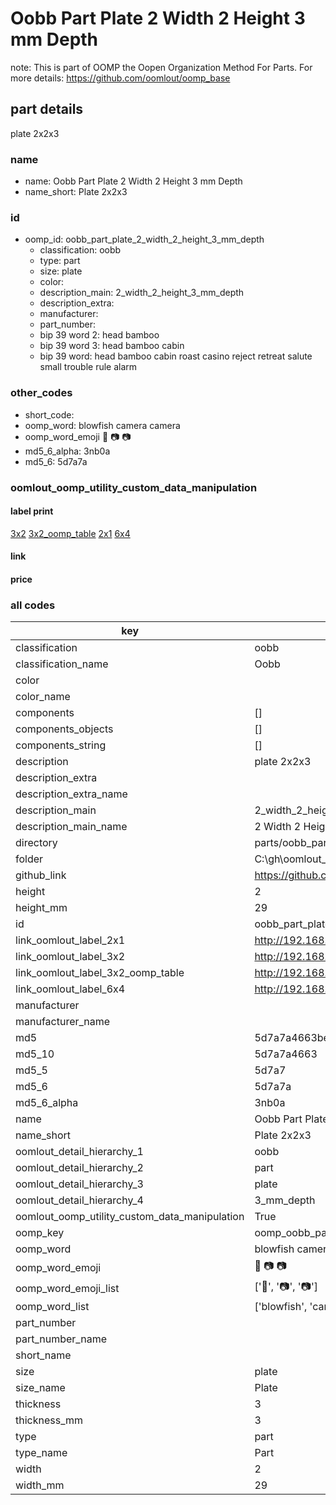 # Oobb Part Plate 2 Width 2 Height 3 mm Depth  

note: This is part of OOMP the Oopen Organization Method For Parts. For more details: https://github.com/oomlout/oomp_base

##  part details
  



plate 2x2x3



### name
* name: Oobb Part Plate 2 Width 2 Height 3 mm Depth
* name_short: Plate 2x2x3 
### id
* oomp_id: oobb_part_plate_2_width_2_height_3_mm_depth
  * classification: oobb
  * type: part
  * size: plate
  * color: 
  * description_main: 2_width_2_height_3_mm_depth
  * description_extra: 
  * manufacturer: 
  * part_number: 
  * bip 39 word 2: head bamboo
  * bip 39 word 3: head bamboo cabin
  * bip 39 word: head bamboo cabin roast casino reject retreat salute small trouble rule alarm

### other_codes
* short_code: 
* oomp_word: blowfish camera camera
* oomp_word_emoji :blowfish: :camera: :camera:
* md5_6_alpha: 3nb0a
* md5_6: 5d7a7a






### oomlout_oomp_utility_custom_data_manipulation
#### label print
[3x2](http://192.168.1.245:1112/?label=oomp%203nb0a)
[3x2_oomp_table](http://192.168.1.108:1112/?label=oomp%203nb0a)
[2x1](http://192.168.1.242:1112/?label=oomp%203nb0a)
[6x4](http://192.168.1.55:1112/?label=oomp%203nb0a)    

#### link

                              

#### price







### all codes 
| key | value |  
| --- | --- |  
| classification | oobb |  
| classification_name | Oobb |  
| color |  |  
| color_name |  |  
| components | [] |  
| components_objects | [] |  
| components_string | [] |  
| description | plate 2x2x3 |  
| description_extra |  |  
| description_extra_name |  |  
| description_main | 2_width_2_height_3_mm_depth |  
| description_main_name | 2 Width 2 Height 3 mm Depth |  
| directory | parts/oobb_part_plate_2_width_2_height_3_mm_depth |  
| folder | C:\gh\oomlout_oobb_version_4_generated_parts\things\oobb_part_plate_2_width_2_height_3_mm_depth |  
| github_link | https://github.com/oomlout/oomlout_oomp_part_src/tree/main/parts/oobb_part_plate_2_width_2_height_3_mm_depth |  
| height | 2 |  
| height_mm | 29 |  
| id | oobb_part_plate_2_width_2_height_3_mm_depth |  
| link_oomlout_label_2x1 | http://192.168.1.242:1112/?label=oomp%203nb0a |  
| link_oomlout_label_3x2 | http://192.168.1.245:1112/?label=oomp%203nb0a |  
| link_oomlout_label_3x2_oomp_table | http://192.168.1.108:1112/?label=oomp%203nb0a |  
| link_oomlout_label_6x4 | http://192.168.1.55:1112/?label=oomp%203nb0a |  
| manufacturer |  |  
| manufacturer_name |  |  
| md5 | 5d7a7a4663bed702d391bbb03f848350 |  
| md5_10 | 5d7a7a4663 |  
| md5_5 | 5d7a7 |  
| md5_6 | 5d7a7a |  
| md5_6_alpha | 3nb0a |  
| name | Oobb Part Plate 2 Width 2 Height 3 mm Depth |  
| name_short | Plate 2x2x3  |  
| oomlout_detail_hierarchy_1 | oobb |  
| oomlout_detail_hierarchy_2 | part |  
| oomlout_detail_hierarchy_3 | plate |  
| oomlout_detail_hierarchy_4 | 3_mm_depth |  
| oomlout_oomp_utility_custom_data_manipulation | True |  
| oomp_key | oomp_oobb_part_plate_2_width_2_height_3_mm_depth |  
| oomp_word | blowfish camera camera |  
| oomp_word_emoji | :blowfish: :camera: :camera: |  
| oomp_word_emoji_list | [':blowfish:', ':camera:', ':camera:'] |  
| oomp_word_list | ['blowfish', 'camera', 'camera'] |  
| part_number |  |  
| part_number_name |  |  
| short_name |  |  
| size | plate |  
| size_name | Plate |  
| thickness | 3 |  
| thickness_mm | 3 |  
| type | part |  
| type_name | Part |  
| width | 2 |  
| width_mm | 29 |  
